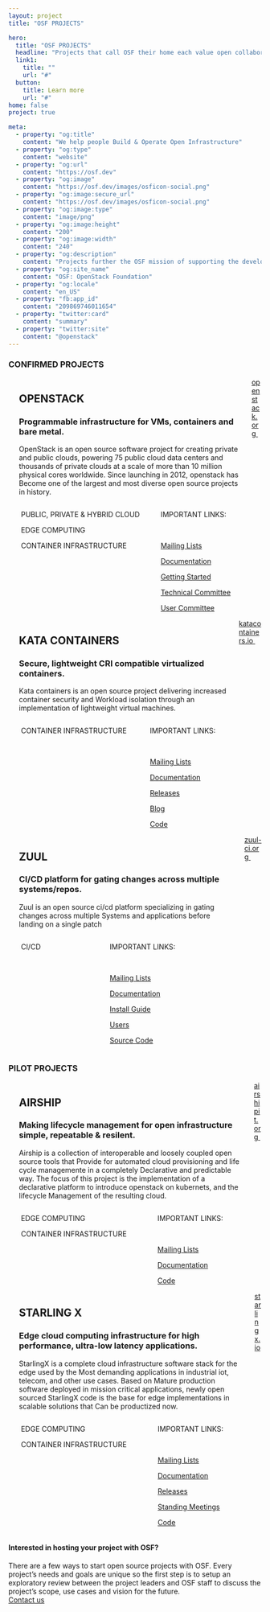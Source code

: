 ```yaml
---
layout: project
title: "OSF PROJECTS"

hero:
  title: "OSF PROJECTS"
  headline: "Projects that call OSF their home each value open collaboration and exemplify the Four Opens (source, design, development, community). All of our project have a strategic focus, vision & scope that furthers the OSF mission of supporting the development and adoption of production infrastructure with open source components."
  link1:
    title: ""
    url: "#"
  button:
    title: Learn more
    url: "#"
home: false
project: true

meta:
  - property: "og:title"
    content: "We help people Build & Operate Open Infrastructure"
  - property: "og:type"
    content: "website"
  - property: "og:url"
    content: "https://osf.dev"
  - property: "og:image"
    content: "https://osf.dev/images/osficon-social.png"
  - property: "og:image:secure_url"
    content: "https://osf.dev/images/osficon-social.png"
  - property: "og:image:type"
    content: "image/png"
  - property: "og:image:height"
    content: "200"
  - property: "og:image:width"
    content: "240"
  - property: "og:description"
    content: "Projects further the OSF mission of supporting the development and adoption of production infrastructure with open source components."
  - property: "og:site_name"
    content: "OSF: OpenStack Foundation"
  - property: "og:locale"
    content: "en_US"
  - property: "fb:app_id"
    content: "209869746011654"
  - property: "twitter:card"
    content: "summary"
  - property: "twitter:site"
    content: "@openstack"
---
```


<section class="projects-s1-main container">

  <h3 class="itemtitle">CONFIRMED PROJECTS</h3>

  <div class="projects-s1-container columns">
    <div class="column is-2">
      <img src="/images/projects/logo1.svg" alt="" class="projetcs-s1-container-child">
    </div>
    <div class="projetcs-s1-container-child column is-7 is-full-mobile">
        <h2>OPENSTACK</h2>
        <h3>Programmable infrastructure for VMs, containers and bare metal.</h3>
        <p>OpenStack is an open source software project for creating private and public clouds,
        powering 75 public cloud data centers and thousands of private clouds at a scale of more than 10 million physical cores worldwide. Since launching in 2012, openstack has Become one of 
        the largest and most diverse open source projects in history.</p>
        <div class="columns">
            <div class="column is-three-fifths">
                <p><img src="/images/home/icon5.svg" alt=""> PUBLIC, PRIVATE &amp; HYBRID CLOUD</p>
                <p><img src="/images/home/icon1.svg" alt=""> EDGE COMPUTING</p>
                <p><img src="/images/home/icon3.svg" alt=""> CONTAINER INFRASTRUCTURE</p>
            </div>
            <div class="column">
            <p>IMPORTANT LINKS:</p><br/>
            <p><a href="http://lists.openstack.org/cgi-bin/mailman/listinfo">Mailing Lists</a></p>
            <p><a href="https://docs.openstack.org">Documentation</a></p>
            <p><a href="https://www.openstack.org/software/start/">Getting Started</a></p>
            <p><a href="https://www.openstack.org/foundation/tech-committee/">Technical Committee</a></p>
            <p><a href="https://www.openstack.org/foundation/user-committee/">User Committee</a></p>
            </div>
        </div>        
    </div>
    <div class="projetcs-s1-container-child column is-3">
      <a href="https://www.openstack.org" class="button button-red projects-btn">
        <span>openstack.org <img src="/images/symbols/arrow-left.svg" alt="" /></span>
      </a>
    </div>
  </div>
  <div class="projects-s1-container columns">
    <div class="column is-2">
      <img src="/images/projects/logo3.svg" alt="" class="projetcs-s1-container-child">
    </div>
    <div class="projetcs-s1-container-child column is-7 is-full-mobile">
        <h2>KATA CONTAINERS</h2>
        <h3 id="projects-s3-h3">Secure, lightweight CRI compatible virtualized containers.</h3>
        <p>Kata containers is an open source project delivering increased container security and Workload isolation through an implementation of lightweight virtual machines.</p>
        <div class="columns">
            <div class="column is-three-fifths">
                <p><img src="/images/home/icon3.svg" alt=""> CONTAINER INFRASTRUCTURE</p>
            </div>
            <div class="column">
            <p>IMPORTANT LINKS:</p><br/>
            <p><a href="http://lists.katacontainers.io/cgi-bin/mailman/listinfo">Mailing Lists</a></p>
            <p><a href="https://katacontainers.io/docs/">Documentation</a></p>
            <p><a href="https://github.com/kata-containers/runtime/releases/">Releases</a></p>
            <p><a href="https://katacontainers.io/community/">Blog</a></p>
            <p><a href="https://github.com/kata-containers">Code</a></p>
            </div>
        </div>        
    </div>
    <div class="projetcs-s1-container-child column is-3">
        <a href="https://katacontainers.io" class="button button-red projects-btn"  id="projects-s3-btn">
            <span>katacontainers.io <img src="/images/symbols/arrow-left.svg" alt="" /></span>
        </a>
    </div>
  </div>

  <div class="projects-s1-container columns">
    <div class="column is-2">
      <img src="/images/projects/logo5.svg" alt="" class="projetcs-s1-container-child">
    </div>
    <div class="projetcs-s1-container-child column is-7 is-full-mobile">
        <h2>ZUUL</h2>
        <h3 id="projects-s5-h3">CI/CD platform for gating changes across multiple systems/repos.</h3>
        <p>Zuul is an open source ci/cd platform specializing in gating changes across multiple Systems and applications before landing on a single patch</p>
        <div class="columns">
            <div class="column is-three-fifths">
                <p><img src="/images/home/icon2.svg" alt=""> CI/CD</p>
            </div>
            <div class="column">
            <p>IMPORTANT LINKS:</p><br/>
            <p><a href="http://lists.zuul-ci.org/cgi-bin/mailman/listinfo">Mailing Lists</a></p>
            <p><a href="https://zuul-ci.org/docs/">Documentation</a></p>
            <p><a href="https://pypi.org/project/zuul/">Install Guide</a></p> 
            <p><a href="https://zuul-ci.org/users.html">Users</a></p> 
            <p><a href="https://git.zuul-ci.org/">Source Code</a></p>
            </div>
        </div>        
    </div>
    <div class="projetcs-s1-container-child column is-3">
        <a href="https://zuul-ci.org/" class="button button-red projects-btn"  id="projects-s5-btn">
            <span>zuul-ci.org <img src="/images/symbols/arrow-left.svg" alt="" /></span>
        </a>
    </div>
  </div>

  <h3 class="itemtitle">PILOT PROJECTS</h3>

  <div class="projects-s1-container columns">
    <div class="column is-2">
      <img src="/images/projects/logo2.svg" alt="" class="projetcs-s1-container-child">
    </div>
      <div class="projetcs-s1-container-child column is-7 is-full-mobile">
          <h2>AIRSHIP</h2>
          <h3 id="projects-s2-h3">Making lifecycle management for open infrastructure simple, repeatable & resilent.</h3>
          <p>Airship is a collection of interoperable and loosely coupled open source tools that Provide for automated cloud provisioning and life cycle managemente in a completely Declarative and predictable way. The focus of this project is the implementation of a declarative platform to introduce openstack on kubernets, and the lifecycle Management of the resulting cloud.</p>
          <div class="columns">
              <div class="column is-three-fifths">
                  <p><img src="/images/home/icon1.svg" alt=""> EDGE COMPUTING</p>
                  <p><img src="/images/home/icon3.svg" alt=""> CONTAINER INFRASTRUCTURE</p>
              </div>
              <div class="column">
              <p>IMPORTANT LINKS:</p><br/>
              <p><a href="http://lists.airshipit.org/cgi-bin/mailman/listinfo">Mailing Lists</a></p>
              <p><a href="https://airship-treasuremap.readthedocs.io/en/latest/">Documentation</a></p>
              <p><a href="https://git.airshipit.org/cgit">Code</a></p>
              </div>
          </div>        
      </div>
      <div class="projetcs-s1-container-child column is-3">
          <a href="https://airshipit.org" class="button button-red projects-btn" id="projects-s2-btn">
              <span>airshipit.org <img src="/images/symbols/arrow-left.svg" alt="" /></span>
         </a>
      </div>
  </div>

  <div class="projects-s1-container columns">
    <div class="column is-2">
      <img src="/images/projects/logo4.svg" alt="" class="projetcs-s1-container-child">
    </div>
      <div class="projetcs-s1-container-child column is-7 is-full-mobile">
          <h2>STARLING X</h2>
          <h3 id="projects-s4-h3">Edge cloud computing infrastructure for high performance, ultra-low latency applications.</h3>
          <p>StarlingX is a complete cloud infrastructure software stack for the edge used by the Most demanding applications in industrial iot, telecom, and other use cases. Based on Mature production software deployed in mission critical applications, newly open sourced StarlingX code is the base for edge implementations in scalable solutions that Can be productized now.</p>
          <div class="columns">
              <div class="column is-three-fifths">
                  <p><img src="/images/home/icon1.svg" alt=""> EDGE COMPUTING</p>
                  <p><img src="/images/home/icon3.svg" alt=""> CONTAINER INFRASTRUCTURE</p>
              </div>
              <div class="column">
              <p>IMPORTANT LINKS:</p><br/>
              <p><a href="http://lists.starlingx.io/">Mailing Lists</a></p>
              <p><a href="https://wiki.openstack.org/wiki/StarlingX">Documentation</a></p>
              <p><a href="https://wiki.openstack.org/wiki/StarlingX#Releases">Releases</a></p>
              <p><a href="https://wiki.openstack.org/wiki/StarlingX/Meetings">Standing Meetings</a></p>
              <p><a href="https://git.starlingx.io/cgit">Code</a></p>
              </div>
          </div>        
      </div>
      <div class="projetcs-s1-container-child column is-3">
          <a href="https://starlingx.io" class="button button-red projects-btn"  id="projects-s4-btn">
            <span>starlingx.io <img src="/images/symbols/arrow-left.svg" alt="" /></span>
          </a>
      </div>
  </div>
</section>

<section class="projects-s2-main">
  <div class="container">
    <h4 class="itemtitle">Interested in hosting your project with OSF? </h4>
    <div class="fix-h5">There are a few ways to start open source projects with OSF. Every project’s needs and goals are unique so the first step is to setup an exploratory review between the project leaders and OSF staff to discuss the project’s scope, use cases and vision for the future.</div>
    <a href="mailto:community@openstack.org" class="button button-red projects-btn">
        <span>Contact us</span>
    </a>
  </div>
</section>
